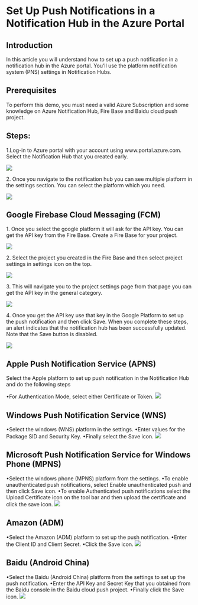 <h1>Set Up Push Notifications in a Notification Hub in the Azure Portal</h1>
<h2>Introduction</h2>
<p>In this article you will understand how to set up a push notification in a notification hub in the Azure portal. You’ll use the platform notification system (PNS) settings in Notification Hubs.</p>

<h2>Prerequisites</h2>
<p>To perform this demo, you must need a valid Azure Subscription and some knowledge on Azure Notification Hub, Fire Base and Baidu cloud push project.</p>

<h2>Steps:</h2>
<p>1.Log-in to Azure portal with your account using www.portal.azure.com. Select the Notification Hub that you created early.</p>
<img src="https://codesizzlergit.blob.core.windows.net/az203-2-003/1.png"/>
<p>2. Once you navigate to the notification hub you can see multiple platform in the settings section. You can select the platform which you need.</p>
<img src="https://codesizzlergit.blob.core.windows.net/az203-2-003/2.png"/>
<h2>Google Firebase Cloud Messaging (FCM)</h2>
<p>1. Once you select the google platform it will ask for the API key. You can get the API key from the Fire Base. Create a Fire Base for your project.</p>
<img src="https://codesizzlergit.blob.core.windows.net/az203-2-003/3.png"/>
<p>2. Select the project you created in the Fire Base and then select project settings in settings icon on the top.</p>
<img src="https://codesizzlergit.blob.core.windows.net/az203-2-003/4.png"/>
<p>3. This will navigate you to the project settings page from that page you can get the API key in the general category.</p>
<img src="https://codesizzlergit.blob.core.windows.net/az203-2-003/5.png"/>
<p>4. Once you get the API key use that key in the Google Platform to set up the push notification and then click Save. When you complete these steps, an alert indicates that the notification hub has been successfully updated. Note that the Save button is disabled.</p>
<img src="https://codesizzlergit.blob.core.windows.net/az203-2-003/6.PNG"/>

<h2>Apple Push Notification Service (APNS)</h2>
<p>Select the Apple platform to set up push notification in the Notification Hub and do the following steps</p>
<span>&#8226;</span>For Authentication Mode, select either Certificate or Token.
<img src="https://codesizzlergit.blob.core.windows.net/az203-2-003/7.PNG"/>
<h2>Windows Push Notification Service (WNS)</h2>
<span>&#8226;</span>Select the windows (WNS) platform in the settings.
<span>&#8226;</span>Enter values for the Package SID and Security Key.
<span>&#8226;</span>Finally select the Save icon.
<img src="https://codesizzlergit.blob.core.windows.net/az203-2-003/8.png"/>
<h2>Microsoft Push Notification Service for Windows Phone (MPNS)</h2>
<span>&#8226;</span>Select the windows phone (MPNS) platform from the settings.
<span>&#8226;</span>To enable unauthenticated push notifications, select Enable unauthenticated push and then click Save icon.
<span>&#8226;</span>To enable Authenticated push notifications select the Upload Certificate icon on the tool bar and then upload the certificate and click the save icon.
<img src="https://codesizzlergit.blob.core.windows.net/az203-2-003/9.png"/>
<h2>Amazon (ADM)</h2>
<span>&#8226;</span>Select the Amazon (ADM) platform to set up the push notification.
<span>&#8226;</span>Enter the Client ID and Client Secret.
<span>&#8226;</span>Click the Save icon.
<img src="https://codesizzlergit.blob.core.windows.net/az203-2-003/10.png"/>
<h2>Baidu (Android China)</h2>
<span>&#8226;</span>Select the Baidu (Android China) platform from the settings to set up the push notification.
<span>&#8226;</span>Enter the API Key and Secret Key that you obtained from the Baidu console in the Baidu cloud push project.
<span>&#8226;</span>Finally click the Save icon.
<img src="https://codesizzlergit.blob.core.windows.net/az203-2-003/11.png"/>
